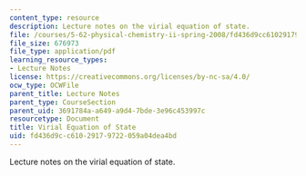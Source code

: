 ```yaml
---
content_type: resource
description: Lecture notes on the virial equation of state.
file: /courses/5-62-physical-chemistry-ii-spring-2008/fd436d9cc61029179722059a04dea4bd_20_562ln08.pdf
file_size: 676973
file_type: application/pdf
learning_resource_types:
- Lecture Notes
license: https://creativecommons.org/licenses/by-nc-sa/4.0/
ocw_type: OCWFile
parent_title: Lecture Notes
parent_type: CourseSection
parent_uid: 3691784a-a649-a9d4-7bde-3e96c453997c
resourcetype: Document
title: Virial Equation of State
uid: fd436d9c-c610-2917-9722-059a04dea4bd
---
```

Lecture notes on the virial equation of state.